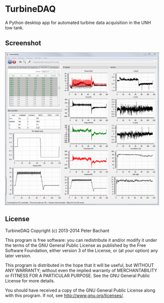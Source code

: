 TurbineDAQ
==========
A Python desktop app for automated turbine data acquisition in the UNH tow tank. 

Screenshot
----------

![Screenshot](screenshots/TurbineDAQ_2014.03.03.PNG)

License
-------

TurbineDAQ Copyright (c) 2013-2014 Peter Bachant

This program is free software: you can redistribute it and/or modify
it under the terms of the GNU General Public License as published by
the Free Software Foundation, either version 3 of the License, or
(at your option) any later version.

This program is distributed in the hope that it will be useful,
but WITHOUT ANY WARRANTY; without even the implied warranty of
MERCHANTABILITY or FITNESS FOR A PARTICULAR PURPOSE.  See the
GNU General Public License for more details.

You should have received a copy of the GNU General Public License
along with this program.  If not, see <http://www.gnu.org/licenses/>.
